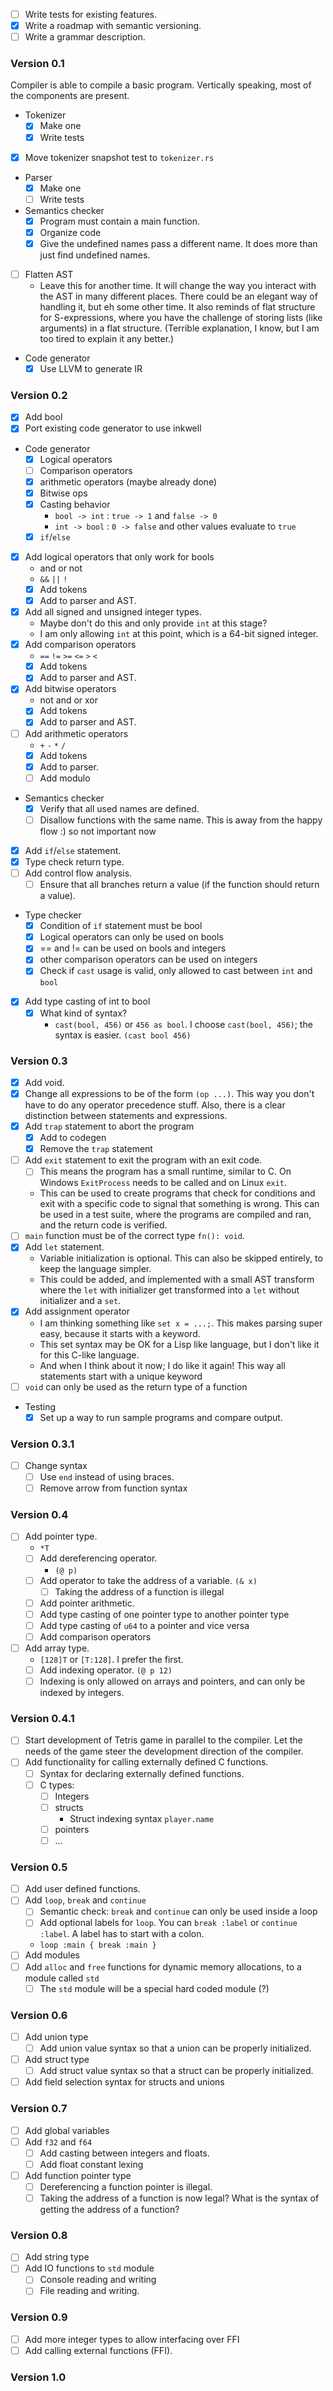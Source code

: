 - [ ] Write tests for existing features.
- [x] Write a roadmap with semantic versioning.
- [ ] Write a grammar description.

### Version 0.1
Compiler is able to compile a basic program. Vertically speaking, most of the components are present.

- Tokenizer
	- [x] Make one
	- [x] Write tests
- [x] Move tokenizer snapshot test to `tokenizer.rs`
- Parser
	- [x] Make one
	- [ ] Write tests
- Semantics checker
	- [x] Program must contain a main function.
	- [x] Organize code
	- [x] Give the undefined names pass a different name. It does more than just find undefined names.
- [ ] Flatten AST
	- Leave this for another time. It will change the way you interact with the AST in many different places. There could be an elegant way of handling it, but eh some other time. It also reminds of flat structure for S-expressions, where you have the challenge of storing lists (like arguments) in a flat structure. (Terrible explanation, I know, but I am too tired to explain it any better.)
- Code generator
	- [x] Use LLVM to generate IR

### Version 0.2
- [x] Add bool
- [x] Port existing code generator to use inkwell
- Code generator
	- [x] Logical operators
	- [ ] Comparison operators
	- [x] arithmetic operators (maybe already done)
	- [x] Bitwise ops
	- [x] Casting behavior
		- `bool -> int` : `true -> 1` and `false -> 0`
		- `int -> bool` : `0 -> false` and other values evaluate to `true`
	- [x] `if`/`else`
- [x] Add logical operators that only work for bools
	- and or not
	- `&&` `||` `!`
	- [x] Add tokens
	- [x] Add to parser and AST.
- [x] Add all signed and unsigned integer types. 
	- Maybe don't do this and only provide `int` at this stage?
	- I am only allowing `int` at this point, which is a 64-bit signed integer.
- [x] Add comparison operators
	- `==` `!=` `>=` `<=` `>` `<`
	- [x] Add tokens
	- [x] Add to parser and AST.
 - [x] Add bitwise operators
	 - not and or xor
	 - [x] Add tokens
	 - [x] Add to parser and AST.
 - [ ] Add arithmetic operators
	 - `+` `-` `*` `/`
	 - [x] Add tokens
	 - [x] Add to parser.
	 - [ ] Add modulo
- Semantics checker 
	- [x] Verify that all used names are defined.
	- [ ] Disallow functions with the same name. This is away from the happy flow :) so not important now
- [x] Add `if`/`else` statement.
- [x] Type check return type.
- [ ] Add control flow analysis.
	- [ ] Ensure that all branches return a value (if the function should return a value).
- Type checker
	- [x] Condition of `if` statement must be bool
	- [x] Logical operators can only be used on bools
	- [x] == and != can be used on bools and integers
	- [x] other comparison operators can be used on integers
	- [x] Check if `cast` usage is valid, only allowed to cast between `int` and `bool`
- [x] Add type casting of int to bool
	- [x] What kind of syntax?
		- `cast(bool, 456)` or `456 as bool`. I choose `cast(bool, 456)`; the syntax is easier. `(cast bool 456)`

### Version 0.3
- [x] Add void.
- [x] Change all expressions to be of the form `(op ...)`. This way you don't have to do any operator precedence stuff. Also, there is a clear distinction between statements and expressions.
- [x] Add `trap` statement to abort the program
	- [x] Add to codegen
	- [x] Remove the `trap` statement
- [ ] Add `exit` statement to exit the program with an exit code.
	- [ ] This means the program has a small runtime, similar to C. On Windows `ExitProcess` needs to be called and on Linux `exit`.
	- This can be used to create programs that check for conditions and exit with a specific code to signal that something is wrong. This can be used in a test suite, where the programs are compiled and ran, and the return code is verified.
- [ ] `main` function must be of the correct type `fn(): void`.
- [x] Add `let` statement.
	- Variable initialization is optional. This can also be skipped entirely, to keep the language simpler.
	- This could be added, and implemented with a small AST transform where the `let` with initializer get transformed into a `let` without initializer and a `set`.
 - [x] Add assignment operator
	 - I am thinking something like `set x = ...;`. This makes parsing super easy, because it starts with a keyword.
	 - This set syntax may be OK for a Lisp like language, but I don't like it for this C-like language.
	 - And when I think about it now; I do like it again! This way all statements start with a unique keyword
- [ ] `void` can only be used as the return type of a function
- Testing
	- [x] Set up a way to run sample programs and compare output.
### Version 0.3.1
- [ ] Change syntax
	- [ ] Use `end` instead of using braces.
	- [ ] Remove arrow from function syntax

### Version 0.4
- [ ] Add pointer type.
	- `*T`
	- [ ] Add dereferencing operator.
		- `(@ p)`
	- [ ] Add operator to take the address of a variable. `(& x)`
		- [ ] Taking the address of a function is illegal
	- [ ] Add pointer arithmetic.
	- [ ] Add type casting of one pointer type to another pointer type
	- [ ] Add type casting of `u64` to a pointer and vice versa
	- [ ] Add comparison operators
- [ ] Add array type.
	- `[128]T` or `[T:128]`. I prefer the first.
	- [ ] Add indexing operator. `(@ p 12)`
	- [ ] Indexing is only allowed on arrays and pointers, and can only be indexed by integers.

### Version 0.4.1
- [ ] Start development of Tetris game in parallel to the compiler. Let the needs of the game steer the development direction of the compiler.
- [ ] Add functionality for calling externally defined C functions.
	- [ ] Syntax for declaring externally defined functions.
	- [ ] C types:
		- [ ] Integers
		- [ ] structs
			- Struct indexing syntax `player.name`
		- [ ] pointers
		- [ ] ...

### Version 0.5
- [ ] Add user defined functions.
- [ ] Add `loop`, `break` and `continue`
	- [ ] Semantic check: `break` and `continue` can only be used inside a loop
	- [ ] Add optional labels for `loop`. You can `break :label` or `continue :label`. A label has to start with a colon.
	- `loop :main { break :main }`
- [ ] Add modules
- [ ] Add `alloc` and `free` functions for dynamic memory allocations, to a module called `std`
	- [ ] The `std` module will be a special hard coded module (?)

### Version 0.6
- [ ] Add union type
	- [ ] Add union value syntax so that a union can be properly initialized.
- [ ] Add struct type
	- [ ] Add struct value syntax so that a struct can be properly initialized.
- [ ] Add field selection syntax for structs and unions

### Version 0.7
- [ ] Add global variables
- [ ] Add `f32` and `f64`
	- [ ] Add casting between integers and floats.
	- [ ] Add float constant lexing
 - [ ] Add function pointer type
	 - [ ] Dereferencing a function pointer is illegal.
	 - [ ] Taking the address of a function is now legal? What is the syntax of getting the address of a function?

### Version 0.8
- [ ] Add string type
- [ ] Add IO functions to `std` module 
	- [ ] Console reading and writing
	- [ ] File reading and writing.

### Version 0.9
- [ ] Add more integer types to allow interfacing over FFI
- [ ] Add calling external functions (FFI).

### Version 1.0

